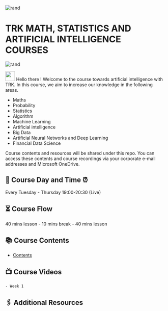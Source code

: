 ![rand](https://rand-xyz.now.sh/api/hello)
</p>

# TRK MATH, STATISTICS AND ARTIFICIAL INTELLIGENCE COURSES

![rand](https://rand-xyz.now.sh/api/hello)
</p>

<img src="https://media.giphy.com/media/hvRJCLFzcasrR4ia7z/giphy.gif" width="30px"></h2>	Hello there !
Welcome to the course towards artificial intelligence with TRK. In this course, we aim to increase our knowledge in the following areas.

- Maths
- Probability
- Statistics
- Algorithm
- Machine Learning
- Artificial intelligence
- Big Data
- Artificial Neural Networks and Deep Learning
- Financial Data Science

 Course contents and resources will be shared under this repo. You can access these contents and course recordings via your corporate e-mail addresses and Microsoft OneDrive.
## :date: Course Day and Time :alarm_clock: 
Every Tuesday - Thursday 19:00-20:30 (Live)

## :hourglass_flowing_sand:	Course Flow
40 mins lesson - 10 mins break - 40 mins lesson

## :books:	Course Contents
  - [Contents](https://trktech.sharepoint.com/:b:/s/TRKCourses/EfePKRbKoG1Ei3X_1A1rsmQB12TKb4HiaTegdaTza75Uxg?e=v4JrCi)


## :tv: Course Videos

    - Week 1

## :paperclips: Additional Resources


